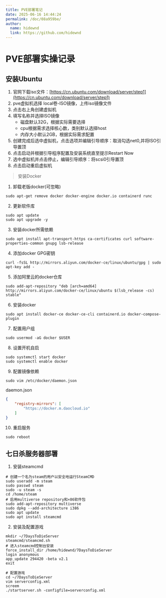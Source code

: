 ```yaml
---
title: PVE部署笔记
date: 2025-06-16 14:44:24
permalink: /doc/08a959be/
author: 
  name: hidewnd
  link: https://github.com/hidewnd
---
```



# PVE部署实操记录


## 安装Ubuntu

1. 官网下载iso文件：[https://cn.ubuntu.com/download/server/step1](https://cn.ubuntu.com/download/server/step1)
2. pve虚拟机选择 local卷-ISO镜像，上传iso镜像文件
3. 点击右上角创建虚拟机
4. 填写名称并选择ISO镜像
    - 磁盘默认32G，根据实际需要选择
    - cpu根据需求选择核心数，类别默认选择host
    - 内存大小默认2GB，根据实际需求配置
5. 创建完成后选中虚拟机，点击选项并编辑引导顺序：取消勾选net0,并将ISO引导置顶
6. 点击启动并根据引导程序配置及安装系统直至提示Restart Now
7. 选中虚拟机并点击停止，编辑引导顺序：将scsi0引导置顶
8. 点击启动重启虚拟机

> 安装Docker


1. 卸载老版docker(可忽略)
```shell
sudo apt-get remove docker docker-engine docker.io containerd runc
```

2. 更新软件库
```shell
sudo apt update
sudo apt upgrade -y
```

3. 安装docker所需依赖
```shell
sudo apt install apt-transport-https ca-certificates curl software-properties-common gnupg lsb-release
```

4. 添加docker GPG密钥
```shell
curl -fsSL http://mirrors.aliyun.com/docker-ce/linux/ubuntu/gpg | sudo apt-key add -
```

5. 添加阿里云的docker仓库
```shell
sudo add-apt-repository "deb [arch=amd64] http://mirrors.aliyun.com/docker-ce/linux/ubuntu $(lsb_release -cs) stable"
```
6. 安装docker
```shell
sudo apt install docker-ce docker-ce-cli containerd.io docker-compose-plugin
```
7. 配置用户组
```shell
sudo usermod -aG docker $USER
```
8. 设置开机自启
```shell
sudo systemctl start docker
sudo systemctl enable docker
```

9. 配置镜像依赖
```shell
sudo vim /etc/docker/daemon.json
```

daemon.json
```json
{
    "registry-mirrors": [
        "https://docker.m.daocloud.io"
    ]
}
```

10. 重启服务
```shell
sudo reboot
```


## 七日杀服务器部署

1. 安装steamcmd

```shell
# 创建一个名为steam的用户以安全地运行SteamCMD
sudo useradd -m steam
sudo passwd steam
sudo -u steam -s
cd /home/steam
# 启用multiverse repository和×86软件包
sudo add-apt-repository multiverse
sudo dpkg --add-architecture i386
sudo apt update
sudo apt install steamcmd
```

2. 安装及配置游戏

```shell
mkdir ~/7DaysToDieServer
steamcmd/steamcmd.sh
# 进入steamcmd控制台安装
force_install_dir /home/hidewnd/7DaysToDieServer
login anonymous
app_update 294420 -beta v2.1
exit

# 配置游戏
cd ~/7DaysToDieServer
vim serverconfig.xml
screem
./startserver.sh -configfile=serverconfig.xml

```